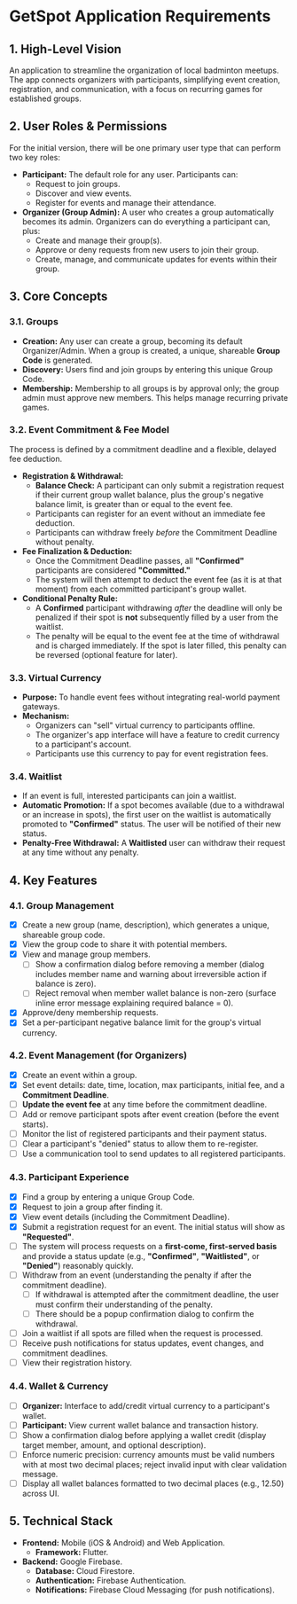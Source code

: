 # GetSpot Application Requirements

## 1. High-Level Vision

An application to streamline the organization of local badminton meetups. The app connects organizers with participants, simplifying event creation, registration, and communication, with a focus on recurring games for established groups.

## 2. User Roles & Permissions

For the initial version, there will be one primary user type that can perform two key roles:

*   **Participant:** The default role for any user. Participants can:
    *   Request to join groups.
    *   Discover and view events.
    *   Register for events and manage their attendance.
*   **Organizer (Group Admin):** A user who creates a group automatically becomes its admin. Organizers can do everything a participant can, plus:
    *   Create and manage their group(s).
    *   Approve or deny requests from new users to join their group.
    *   Create, manage, and communicate updates for events within their group.

## 3. Core Concepts

### 3.1. Groups
*   **Creation:** Any user can create a group, becoming its default Organizer/Admin. When a group is created, a unique, shareable **Group Code** is generated.
*   **Discovery:** Users find and join groups by entering this unique Group Code.
*   **Membership:** Membership to all groups is by approval only; the group admin must approve new members. This helps manage recurring private games.

### 3.2. Event Commitment & Fee Model
The process is defined by a commitment deadline and a flexible, delayed fee deduction.

*   **Registration & Withdrawal:**
    *   **Balance Check:** A participant can only submit a registration request if their current group wallet balance, plus the group's negative balance limit, is greater than or equal to the event fee.
    *   Participants can register for an event without an immediate fee deduction.
    *   Participants can withdraw freely *before* the Commitment Deadline without penalty.
*   **Fee Finalization & Deduction:**
    *   Once the Commitment Deadline passes, all **"Confirmed"** participants are considered **"Committed."**
    *   The system will then attempt to deduct the event fee (as it is at that moment) from each committed participant's group wallet.
*   **Conditional Penalty Rule:**
    *   A **Confirmed** participant withdrawing *after* the deadline will only be penalized if their spot is **not** subsequently filled by a user from the waitlist.
    *   The penalty will be equal to the event fee at the time of withdrawal and is charged immediately. If the spot is later filled, this penalty can be reversed (optional feature for later).

### 3.3. Virtual Currency
*   **Purpose:** To handle event fees without integrating real-world payment gateways.
*   **Mechanism:**
    *   Organizers can "sell" virtual currency to participants offline.
    *   The organizer's app interface will have a feature to credit currency to a participant's account.
    *   Participants use this currency to pay for event registration fees.

### 3.4. Waitlist
*   If an event is full, interested participants can join a waitlist.
*   **Automatic Promotion:** If a spot becomes available (due to a withdrawal or an increase in spots), the first user on the waitlist is automatically promoted to **"Confirmed"** status. The user will be notified of their new status.
*   **Penalty-Free Withdrawal:** A **Waitlisted** user can withdraw their request at any time without any penalty.

## 4. Key Features

### 4.1. Group Management
*   [x] Create a new group (name, description), which generates a unique, shareable group code.
*   [x] View the group code to share it with potential members.
*   [x] View and manage group members.
    *   [ ] Show a confirmation dialog before removing a member (dialog includes member name and warning about irreversible action if balance is zero).
    *   [ ] Reject removal when member wallet balance is non-zero (surface inline error message explaining required balance = 0).
*   [x] Approve/deny membership requests.
*   [x] Set a per-participant negative balance limit for the group's virtual currency.

### 4.2. Event Management (for Organizers)
*   [x] Create an event within a group.
*   [x] Set event details: date, time, location, max participants, initial fee, and a **Commitment Deadline**.
*   [ ] **Update the event fee** at any time before the commitment deadline.
*   [ ] Add or remove participant spots after event creation (before the event starts).
*   [ ] Monitor the list of registered participants and their payment status.
*   [ ] Clear a participant's "denied" status to allow them to re-register.
*   [ ] Use a communication tool to send updates to all registered participants.

### 4.3. Participant Experience
*   [x] Find a group by entering a unique Group Code.
*   [x] Request to join a group after finding it.
*   [x] View event details (including the Commitment Deadline).
*   [x] Submit a registration request for an event. The initial status will show as **"Requested"**.
*   [ ] The system will process requests on a **first-come, first-served basis** and provide a status update (e.g., **"Confirmed"**, **"Waitlisted"**, or **"Denied"**) reasonably quickly.
*   [ ] Withdraw from an event (understanding the penalty if after the commitment deadline).
    *   [ ] If withdrawal is attempted after the commitment deadline, the user must confirm their understanding of the penalty.
    *   [ ] There should be a popup confirmation dialog to confirm the withdrawal.
*   [ ] Join a waitlist if all spots are filled when the request is processed.
*   [ ] Receive push notifications for status updates, event changes, and commitment deadlines.
*   [ ] View their registration history.

### 4.4. Wallet & Currency
*   [ ] **Organizer:** Interface to add/credit virtual currency to a participant's wallet.
*   [ ] **Participant:** View current wallet balance and transaction history.
*   [ ] Show a confirmation dialog before applying a wallet credit (display target member, amount, and optional description).
*   [ ] Enforce numeric precision: currency amounts must be valid numbers with at most two decimal places; reject invalid input with clear validation message.
*   [ ] Display all wallet balances formatted to two decimal places (e.g., 12.50) across UI.

## 5. Technical Stack

*   **Frontend:** Mobile (iOS & Android) and Web Application.
    *   **Framework:** Flutter.
*   **Backend:** Google Firebase.
    *   **Database:** Cloud Firestore.
    *   **Authentication:** Firebase Authentication.
    *   **Notifications:** Firebase Cloud Messaging (for push notifications).
